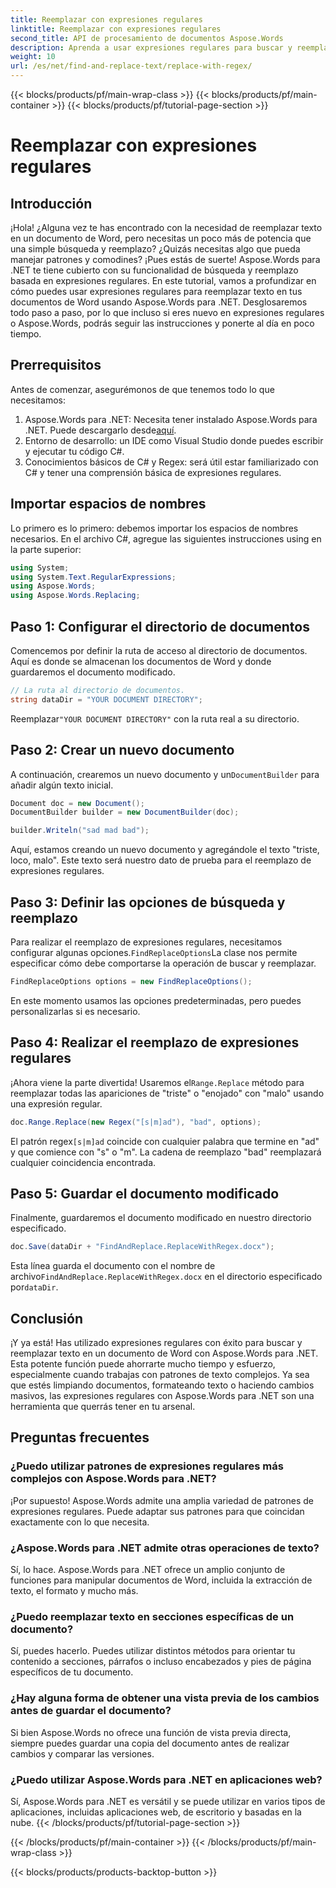 ```yaml
---
title: Reemplazar con expresiones regulares
linktitle: Reemplazar con expresiones regulares
second_title: API de procesamiento de documentos Aspose.Words
description: Aprenda a usar expresiones regulares para buscar y reemplazar en documentos de Word con Aspose.Words para .NET. Siga nuestra guía detallada paso a paso para dominar la manipulación de texto.
weight: 10
url: /es/net/find-and-replace-text/replace-with-regex/
---
```


{{< blocks/products/pf/main-wrap-class >}}
{{< blocks/products/pf/main-container >}}
{{< blocks/products/pf/tutorial-page-section >}}

# Reemplazar con expresiones regulares

## Introducción

¡Hola! ¿Alguna vez te has encontrado con la necesidad de reemplazar texto en un documento de Word, pero necesitas un poco más de potencia que una simple búsqueda y reemplazo? ¿Quizás necesitas algo que pueda manejar patrones y comodines? ¡Pues estás de suerte! Aspose.Words para .NET te tiene cubierto con su funcionalidad de búsqueda y reemplazo basada en expresiones regulares. En este tutorial, vamos a profundizar en cómo puedes usar expresiones regulares para reemplazar texto en tus documentos de Word usando Aspose.Words para .NET. Desglosaremos todo paso a paso, por lo que incluso si eres nuevo en expresiones regulares o Aspose.Words, podrás seguir las instrucciones y ponerte al día en poco tiempo.

## Prerrequisitos

Antes de comenzar, asegurémonos de que tenemos todo lo que necesitamos:
1. Aspose.Words para .NET: Necesita tener instalado Aspose.Words para .NET. Puede descargarlo desde[aquí](https://releases.aspose.com/words/net/).
2. Entorno de desarrollo: un IDE como Visual Studio donde puedes escribir y ejecutar tu código C#.
3. Conocimientos básicos de C# y Regex: será útil estar familiarizado con C# y tener una comprensión básica de expresiones regulares.

## Importar espacios de nombres

Lo primero es lo primero: debemos importar los espacios de nombres necesarios. En el archivo C#, agregue las siguientes instrucciones using en la parte superior:

```csharp
using System;
using System.Text.RegularExpressions;
using Aspose.Words;
using Aspose.Words.Replacing;
```

## Paso 1: Configurar el directorio de documentos

Comencemos por definir la ruta de acceso al directorio de documentos. Aquí es donde se almacenan los documentos de Word y donde guardaremos el documento modificado.

```csharp
// La ruta al directorio de documentos.
string dataDir = "YOUR DOCUMENT DIRECTORY";
```

 Reemplazar`"YOUR DOCUMENT DIRECTORY"` con la ruta real a su directorio.

## Paso 2: Crear un nuevo documento

 A continuación, crearemos un nuevo documento y un`DocumentBuilder` para añadir algún texto inicial.

```csharp
Document doc = new Document();
DocumentBuilder builder = new DocumentBuilder(doc);

builder.Writeln("sad mad bad");
```

Aquí, estamos creando un nuevo documento y agregándole el texto "triste, loco, malo". Este texto será nuestro dato de prueba para el reemplazo de expresiones regulares.

## Paso 3: Definir las opciones de búsqueda y reemplazo

 Para realizar el reemplazo de expresiones regulares, necesitamos configurar algunas opciones.`FindReplaceOptions`La clase nos permite especificar cómo debe comportarse la operación de buscar y reemplazar.

```csharp
FindReplaceOptions options = new FindReplaceOptions();
```

En este momento usamos las opciones predeterminadas, pero puedes personalizarlas si es necesario.

## Paso 4: Realizar el reemplazo de expresiones regulares

 ¡Ahora viene la parte divertida! Usaremos el`Range.Replace` método para reemplazar todas las apariciones de "triste" o "enojado" con "malo" usando una expresión regular.

```csharp
doc.Range.Replace(new Regex("[s|m]ad"), "bad", options);
```

 El patrón regex`[s|m]ad` coincide con cualquier palabra que termine en "ad" y que comience con "s" o "m". La cadena de reemplazo "bad" reemplazará cualquier coincidencia encontrada.

## Paso 5: Guardar el documento modificado

Finalmente, guardaremos el documento modificado en nuestro directorio especificado.

```csharp
doc.Save(dataDir + "FindAndReplace.ReplaceWithRegex.docx");
```

 Esta línea guarda el documento con el nombre de archivo`FindAndReplace.ReplaceWithRegex.docx` en el directorio especificado por`dataDir`.

## Conclusión

¡Y ya está! Has utilizado expresiones regulares con éxito para buscar y reemplazar texto en un documento de Word con Aspose.Words para .NET. Esta potente función puede ahorrarte mucho tiempo y esfuerzo, especialmente cuando trabajas con patrones de texto complejos. Ya sea que estés limpiando documentos, formateando texto o haciendo cambios masivos, las expresiones regulares con Aspose.Words para .NET son una herramienta que querrás tener en tu arsenal.

## Preguntas frecuentes

### ¿Puedo utilizar patrones de expresiones regulares más complejos con Aspose.Words para .NET?  
¡Por supuesto! Aspose.Words admite una amplia variedad de patrones de expresiones regulares. Puede adaptar sus patrones para que coincidan exactamente con lo que necesita.

### ¿Aspose.Words para .NET admite otras operaciones de texto?  
Sí, lo hace. Aspose.Words para .NET ofrece un amplio conjunto de funciones para manipular documentos de Word, incluida la extracción de texto, el formato y mucho más.

### ¿Puedo reemplazar texto en secciones específicas de un documento?  
Sí, puedes hacerlo. Puedes utilizar distintos métodos para orientar tu contenido a secciones, párrafos o incluso encabezados y pies de página específicos de tu documento.

### ¿Hay alguna forma de obtener una vista previa de los cambios antes de guardar el documento?  
Si bien Aspose.Words no ofrece una función de vista previa directa, siempre puedes guardar una copia del documento antes de realizar cambios y comparar las versiones.

### ¿Puedo utilizar Aspose.Words para .NET en aplicaciones web?  
Sí, Aspose.Words para .NET es versátil y se puede utilizar en varios tipos de aplicaciones, incluidas aplicaciones web, de escritorio y basadas en la nube.
{{< /blocks/products/pf/tutorial-page-section >}}

{{< /blocks/products/pf/main-container >}}
{{< /blocks/products/pf/main-wrap-class >}}

{{< blocks/products/products-backtop-button >}}
